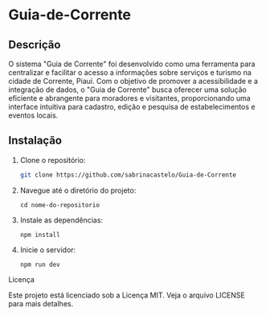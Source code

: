 # Guia-de-Corrente

## Descrição
O sistema "Guia de Corrente" foi desenvolvido como uma ferramenta para centralizar e facilitar o acesso a informações sobre serviços e turismo na cidade de Corrente, Piauí. 
Com o objetivo de promover a acessibilidade e a integração de dados, o "Guia de Corrente" busca oferecer uma solução eficiente e abrangente para moradores e visitantes, 
proporcionando uma interface intuitiva para cadastro, edição e pesquisa de estabelecimentos e eventos locais.

## Instalação
1. Clone o repositório:
   ```sh
   git clone https://github.com/sabrinacastelo/Guia-de-Corrente
    ```
2. Navegue até o diretório do projeto:
    ```
    cd nome-do-repositorio
    ```
3. Instale as dependências:
    ```
    npm install
    ```
4. Inicie o servidor:
    ```
    npm run dev
    ```

Licença

Este projeto está licenciado sob a Licença MIT. Veja o arquivo LICENSE para mais detalhes. 